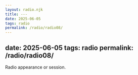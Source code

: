 ```yaml
---
layout: radio.njk
title: ---
date: 2025-06-05
tags: radio
permalink: /radio/radio08/
---
```


date: 2025-06-05
tags: radio
permalink: /radio/radio08/
---

Radio appearance or session.
